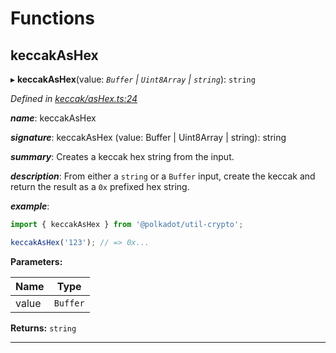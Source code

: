 

# Functions

<a id="keccakashex"></a>

##  keccakAsHex

▸ **keccakAsHex**(value: *`Buffer` | `Uint8Array` | `string`*): `string`

*Defined in [keccak/asHex.ts:24](https://github.com/polkadot-js/common/blob/2d4097d/packages/util-crypto/src/keccak/asHex.ts#L24)*

*__name__*: keccakAsHex

*__signature__*: keccakAsHex (value: Buffer | Uint8Array | string): string

*__summary__*: Creates a keccak hex string from the input.

*__description__*: From either a `string` or a `Buffer` input, create the keccak and return the result as a `0x` prefixed hex string.

*__example__*:   

```javascript
import { keccakAsHex } from '@polkadot/util-crypto';

keccakAsHex('123'); // => 0x...
```

**Parameters:**

| Name | Type |
| ------ | ------ |
| value | `Buffer` | `Uint8Array` | `string` |

**Returns:** `string`

___

